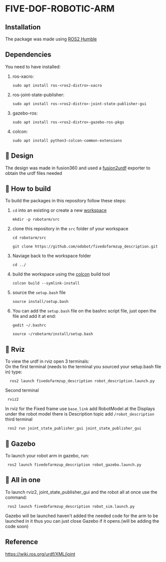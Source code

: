 # FIVE-DOF-ROBOTIC-ARM
## Installation
The package was made using [ROS2 Humble](https://docs.ros.org/en/humble/index.html)
## Dependencies
You need to have installed:
<br>
1. ros-xacro:
   ```console
   sudo apt install ros-<ros2-distro>-xacro
   ```
2. ros-joint-state-publisher:
   ```console
   sudo apt install ros-<ros2-distro>-joint-state-publisher-gui
   ```
3. gazebo-ros:
   ```console
   sudo apt install ros-<ros2-distro>-gazebo-ros-pkgs
   ```
4. colcon:
   ```console
   sudo apt install python3-colcon-common-extensions
   ```
## :hammer: Design
The design was made in fusion360 and used a [fusion2urdf](https://github.com/SpaceMaster85/fusion2urdf) exporter to obtain the urdf files needed 
## :hammer: How to build
To build the packages in this repository follow these steps:
1. `cd` into an existing or create a new [workspace](https://docs.ros.org/en/foxy/Tutorials/Beginner-Client-Libraries/Creating-A-Workspace/Creating-A-Workspace.html)
   ```console
   mkdir -p robotarm/src
   ```
2. clone this repository in the `src` folder of your workspace
   ```console
   cd robotarm/src
   ```
   ```console
   git clone https://github.com/odobot/fivedofarmzup_description.git
   ```
3. Naviage back to the workspace folder
   ```console
   cd ../
   ```
4. build the workspace using the [colcon](https://colcon.readthedocs.io/en/released/reference/verb/build.html) build tool
   ```console
   colcon build --symlink-install
   ```
5. source the `setup.bash` file
   ```console
   source install/setup.bash
   ```
6. You can add the `setup.bash` file on the bashrc script file, just open the file and add it at end:
    ```console
    gedit ~/.bashrc
    ```
    ```console
    source ~/robotarm/install/setup.bash
    ```
## :movie_camera: Rviz
To view the urdf in rviz open 3 terminals:
<br>
On the first terminal (needs to the terminal you sourced your setup.bash file in) type: 
```console
  ros2 launch fivedofarmzup_description robot_description.launch.py
  ```
Second terminal
 ```console
  rviz2
  ```
In rviz for the Fixed frame use `base_link` add RobotModel at the Displays under the robot model there is Description topic add `/robot_description`
third terminal
 ```console
  ros2 run joint_state_publisher_gui joint_state_publisher_gui
 ```

## 🎥 Gazebo
To launch your robot arm in gazebo, run:
 ```console
  ros2 launch fivedofarmzup_description robot_gazebo.launch.py 
 ```
## 🎥 All in one
To launch rviz2, joint_state_publisher_gui and the robot all at once use the command:
 ```console
  ros2 launch fivedofarmzup_description robot_sim.launch.py
 ```

Gazebo will be  launched haven't added the needed code for the arm to be launched in it thus you can just close Gazebo if it opens.(will be adding the code soon)

## Reference
https://wiki.ros.org/urdf/XML/joint